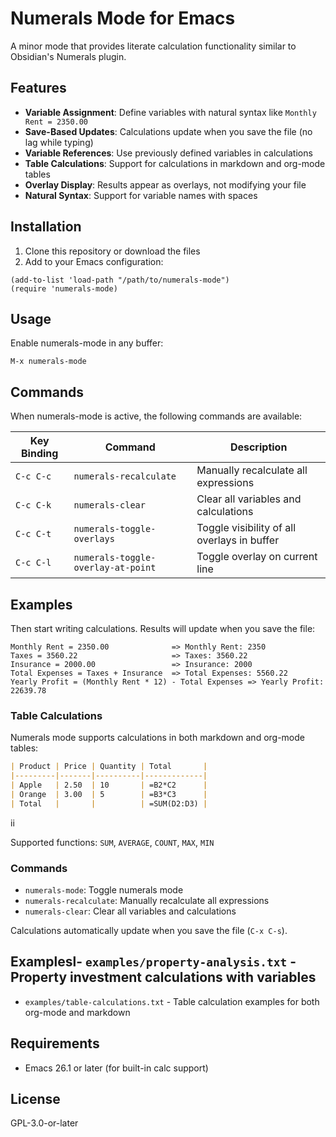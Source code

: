 # Numerals Mode for Emacs

A minor mode that provides literate calculation functionality similar to Obsidian's Numerals plugin.

## Features

- **Variable Assignment**: Define variables with natural syntax like `Monthly Rent = 2350.00`
- **Save-Based Updates**: Calculations update when you save the file (no lag while typing)
- **Variable References**: Use previously defined variables in calculations
- **Table Calculations**: Support for calculations in markdown and org-mode tables
- **Overlay Display**: Results appear as overlays, not modifying your file
- **Natural Syntax**: Support for variable names with spaces

## Installation

1. Clone this repository or download the files
2. Add to your Emacs configuration:

```elisp
(add-to-list 'load-path "/path/to/numerals-mode")
(require 'numerals-mode)
```

## Usage

Enable numerals-mode in any buffer:

```
M-x numerals-mode
```

## Commands

When numerals-mode is active, the following commands are available:

| Key Binding | Command | Description |
|-------------|---------|-------------|
| `C-c C-c` | `numerals-recalculate` | Manually recalculate all expressions |
| `C-c C-k` | `numerals-clear` | Clear all variables and calculations |
| `C-c C-t` | `numerals-toggle-overlays` | Toggle visibility of all overlays in buffer |
| `C-c C-l` | `numerals-toggle-overlay-at-point` | Toggle overlay on current line |

## Examples

Then start writing calculations. Results will update when you save the file:

```
Monthly Rent = 2350.00              => Monthly Rent: 2350
Taxes = 3560.22                     => Taxes: 3560.22
Insurance = 2000.00                 => Insurance: 2000
Total Expenses = Taxes + Insurance  => Total Expenses: 5560.22
Yearly Profit = (Monthly Rent * 12) - Total Expenses => Yearly Profit: 22639.78
```

### Table Calculations

Numerals mode supports calculations in both markdown and org-mode tables:

```markdown
| Product | Price | Quantity | Total       |
|---------|-------|----------|-------------|
| Apple   | 2.50  | 10       | =B2*C2      |
| Orange  | 3.00  | 5        | =B3*C3      |
| Total   |       |          | =SUM(D2:D3) |
```
ii

Supported functions: `SUM`, `AVERAGE`, `COUNT`, `MAX`, `MIN`

### Commands

- `numerals-mode`: Toggle numerals mode
- `numerals-recalculate`: Manually recalculate all expressions
- `numerals-clear`: Clear all variables and calculations

Calculations automatically update when you save the file (`C-x C-s`).

## Examplesl- `examples/property-analysis.txt` - Property investment calculations with variables
- `examples/table-calculations.txt` - Table calculation examples for both org-mode and markdown

## Requirements

- Emacs 26.1 or later (for built-in calc support)

## License

GPL-3.0-or-later
